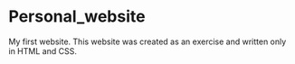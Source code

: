 # Personal_website
My first website.
This website was created as an exercise and written only in HTML and CSS.

